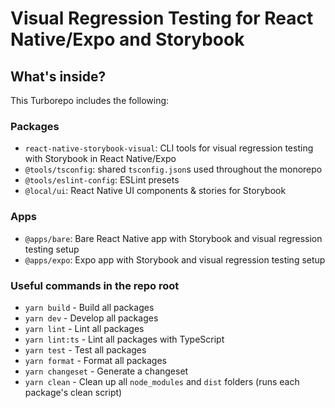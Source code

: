 # Visual Regression Testing for React Native/Expo and Storybook

## What's inside?

This Turborepo includes the following:

### Packages

- `react-native-storybook-visual`: CLI tools for visual regression testing with Storybook in React Native/Expo
- `@tools/tsconfig`: shared `tsconfig.json`s used throughout the monorepo
- `@tools/eslint-config`: ESLint presets
- `@local/ui`: React Native UI components & stories for Storybook

### Apps

- `@apps/bare`: Bare React Native app with Storybook and visual regression testing setup
- `@apps/expo`: Expo app with Storybook and visual regression testing setup

### Useful commands in the repo root

- `yarn build` - Build all packages
- `yarn dev` - Develop all packages
- `yarn lint` - Lint all packages
- `yarn lint:ts` - Lint all packages with TypeScript
- `yarn test` - Test all packages
- `yarn format` - Format all packages
- `yarn changeset` - Generate a changeset
- `yarn clean` - Clean up all `node_modules` and `dist` folders (runs each package's clean script)
